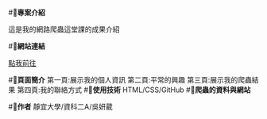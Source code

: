 #**📌專案介紹**

這是我的網路爬蟲這堂課的成果介紹

#**📌網站連結**

[點我前往](https://winnie-12-wu.github.io/winnie.gitHub.io/)

#**📌頁面簡介**
第一頁:展示我的個人資訊
第二頁:平常的興趣
第三頁:展示我的爬蟲結果
第四頁:我的聯絡方式
#**📌使用技術**
HTML/CSS/GitHub
#**📌爬蟲的資料與網站**

#**📌作者**
靜宜大學/資科二A/吳妍葳
